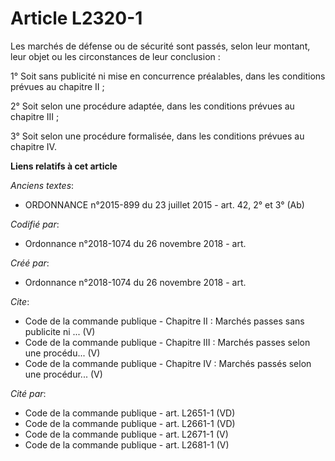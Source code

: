 # Article L2320-1

Les marchés de défense ou de sécurité sont passés, selon leur montant, leur objet ou les circonstances de leur conclusion : 

1° Soit sans publicité ni mise en concurrence préalables, dans les conditions prévues au chapitre II ; 

2° Soit selon une procédure adaptée, dans les conditions prévues au chapitre III ; 

3° Soit selon une procédure formalisée, dans les conditions prévues au chapitre IV.

**Liens relatifs à cet article**

_Anciens textes_:

  - ORDONNANCE n°2015-899 du 23 juillet 2015 - art. 42, 2° et 3° (Ab)

_Codifié par_:

  - Ordonnance n°2018-1074 du 26 novembre 2018 - art.

_Créé par_:

  - Ordonnance n°2018-1074 du 26 novembre 2018 - art.

_Cite_:

  - Code de la commande publique -  Chapitre II : Marchés passes sans publicite ni ... (V)
  - Code de la commande publique -  Chapitre III : Marchés passes selon une procédu... (V)
  - Code de la commande publique -  Chapitre IV : Marchés passés selon une procédur... (V)

_Cité par_:

  - Code de la commande publique - art. L2651-1 (VD)
  - Code de la commande publique - art. L2661-1 (VD)
  - Code de la commande publique - art. L2671-1 (V)
  - Code de la commande publique - art. L2681-1 (V)
